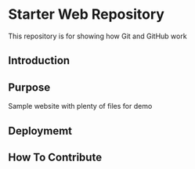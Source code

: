 # Starter Web Repository

This repository is for showing how Git and GitHub work

## Introduction

## Purpose

Sample website with plenty of files for demo

## Deploymemt

## How To Contribute

